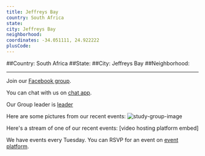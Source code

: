 ```yaml
---
title: Jeffreys Bay
country: South Africa
state: 
city: Jeffreys Bay
neighborhood: 
coordinates: -34.051111, 24.922222
plusCode:
---
```


##Country: South Africa
##State: 
##City: Jeffreys Bay
##Neighborhood: 
*****
Join our [Facebook group](https://www.facebook.com/groups/free.code.camp.jeffreysbay).

You can chat with us on [chat app]().

Our Group leader is [leader]()

Here are some pictures from our recent events:
![study-group-image]()

Here's a stream of one of our recent events:
[video hosting platform embed]

We have events every Tuesday. You can RSVP for an event on [event platform]().
